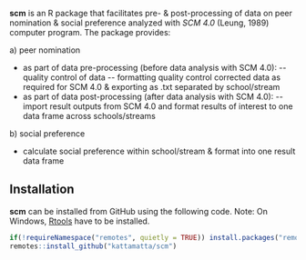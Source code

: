 **scm** is an R package that facilitates pre- & post-processing of data on peer nomination & social preference analyzed with _SCM 4.0_ (Leung, 1989) computer program.
The package provides:

a) peer nomination
- as part of data pre-processing (before data analysis with SCM 4.0):
-- quality control of data
-- formatting quality control corrected data as required for SCM 4.0 & exporting as .txt separated by school/stream
- as part of data post-processing (after data analysis with SCM 4.0):
-- import result outputs from SCM 4.0 and format results of interest to one data frame across schools/streams

b) social preference
- calculate social preference within school/stream & format into one result data frame

## Installation
**scm** can be installed from GitHub using the following code. Note: On Windows, [Rtools](https://cran.r-project.org/bin/windows/Rtools/) have to be installed.

```r
if(!requireNamespace("remotes", quietly = TRUE)) install.packages("remotes")
remotes::install_github("kattamatta/scm")
```
